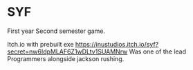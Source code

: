 # SYF
First year Second semester game.

Itch.io with prebuilt exe
https://inustudios.itch.io/syf?secret=nw6IdpMLAF6Z1wDLtv1SUAMNrw
Was one of the lead Programmers alongside jackson rushing.
